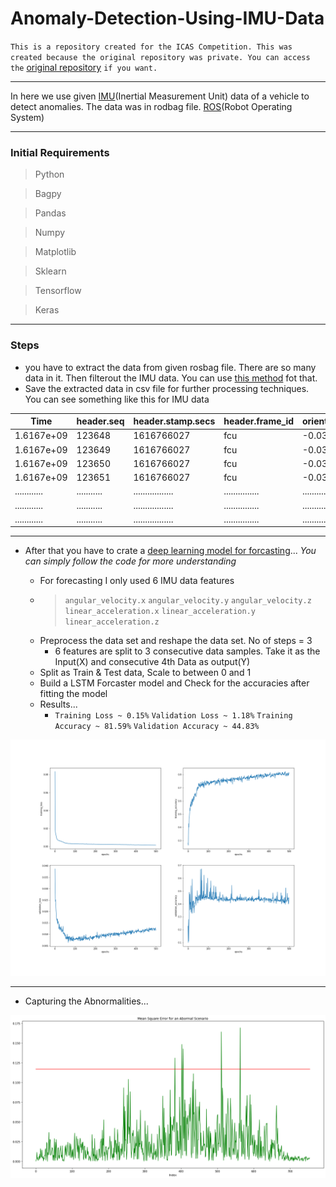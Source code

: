# Anomaly-Detection-Using-IMU-Data

`This is a repository created for the ICAS Competition. This was created because the original repository was private. You can access the` [original repository](https://github.com/Chumsy0725/ICAS-2021/tree/main/IMU) `if you want.`

---------------------------------------

In here we use given [IMU](https://www.arrow.com/en/research-and-events/articles/imu-principles-and-applications)(Inertial Measurement Unit) data of a vehicle to detect anomalies. 
The data was in rodbag file. [ROS](https://www.ros.org/)(Robot Operating System)

---------------------------------------

### Initial Requirements
> Python

> Bagpy

> Pandas

> Numpy

> Matplotlib

> Sklearn

> Tensorflow

> Keras

---------------------------------------

### Steps

* you have to extract the data from given rosbag file. There are so many data in it. Then filterout the IMU data. You can use [this method](https://github.com/AvishkaSandeepa/Anomaly-Detection-Using-IMU-Data/blob/master/extract-data/extract_data.ipynb) fot that. 
* Save the extracted data in csv file for further processing techniques. You can see something like this for IMU data



| Time         | header.seq  | header.stamp.secs | header.frame_id | orientation.x | ... | orientation.y | linear_acceleration_covariance_7 | linear_acceleration_covariance_8 |
| -----------  | ----------- | ----------------- | --------------- | ------------- | --- | ------------- | -------------------------------- | -------------------------------- |
| 1.6167e+09   | 123648      | 1616766027	       | fcu             | -0.036490     | ... | 0.021663      | 0.0                              | 9.000000e-08                     |
| 1.6167e+09   | 123649      | 1616766027        | fcu             | -0.036553     | ... | 0.021804      | 0.0                              | 9.000000e-08                     |
| 1.6167e+09   | 123650      | 1616766027        | fcu             | -0.036523     | ... | 0.022071      | 0.0                              | 9.000000e-08                     |
| 1.6167e+09   | 123651      | 1616766027        | fcu             | -0.036695     | ... | 0.022406      | 0.0                              | 9.000000e-08                     |
| ............ | ........... | ................. | ............... | ............. | ... | ............. | ................................ | ................................ |
| ............ | ........... | ................. | ............... | ............. | ... | ............. | ................................ | ................................ |
| ............ | ........... | ................. | ............... | ............. | ... | ............. | ................................ | ................................ |



---------------------------------------

* After that you have to crate a [deep learning model for forcasting](https://github.com/AvishkaSandeepa/Anomaly-Detection-Using-IMU-Data/blob/master/Model%20Training/Multivariate_LSTM_Model.ipynb)...
*You can simply follow the code for more understanding*

  * For forecasting I only used 6 IMU data features
  * > `angular_velocity.x`  `angular_velocity.y` `angular_velocity.z` `linear_acceleration.x` `linear_acceleration.y` `linear_acceleration.z`
  * Preprocess the data set and reshape the data set. No of steps = 3
      * 6 features are split to 3 consecutive data samples. Take it as the Input(X) and consecutive 4th Data as output(Y)
  * Split as Train & Test data, Scale to between 0 and 1
  * Build a LSTM Forcaster model and Check for the accuracies after fitting the model
  * Results...
      * `Training Loss ~ 0.15%`  `Validation Loss ~ 1.18%`  `Training Accuracy ~ 81.59%`  `Validation Accuracy ~ 44.83%` 


<img src="https://github.com/AvishkaSandeepa/Anomaly-Detection-Using-IMU-Data/blob/master/Model%20Training/validation_accuracy.png" alt="Accuracies and Losses" style="width:1000px;"/>

---------------------------------------

  * Capturing the Abnormalities...


  <img src="https://github.com/AvishkaSandeepa/Anomaly-Detection-Using-IMU-Data/blob/master/Model%20Training/abnormal_error.png" alt="Checking Abnormalities" style="width:1000px;"/>
